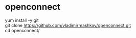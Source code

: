 # openconnect

yum install -y git <br/>
git clone https://github.com/vladimirmashkov/openconnect.git <br/>
cd openconnect/ <br/>
